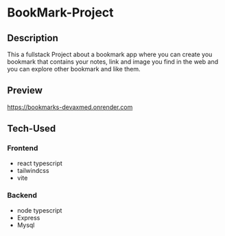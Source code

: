 # BookMark-Project

## Description

This a fullstack Project about a bookmark app where you can create you bookmark that contains your notes, link and image you find in the web and you can explore other bookmark and like them.

## Preview

<https://bookmarks-devaxmed.onrender.com>

## Tech-Used

### Frontend
  
- react typescript
- tailwindcss
- vite

### Backend

- node typescript
- Express
- Mysql
  